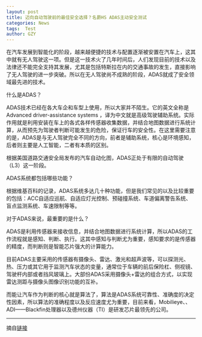 ```yaml
---
layout: post
title: 迈向自动驾驶前的最佳安全选择？名爵HS ADAS主动安全测试
categories: News
tags:  Test
author: GZY
---
```


在汽车发展到智能化的阶段，越来越便捷的技术与配置逐渐被安置在汽车上，这其中就有无人驾驶这一项。但是这一技术火了几年时间后，人们发现目前的技术以及法律还不能完全支持其发展，尤其是包括特斯拉在内的交通事故的发生，直接影响了无人驾驶的进一步突破。所以在无人驾驶尚不成熟的阶段，ADAS就成了安全领域最先进的技术。

什么是ADAS？

ADAS技术已经在各大车企和车型上使用，所以大家并不陌生。它的英文全称是Advanced driver-assistance systems ，译为中文就是高级驾驶辅助系统。实际作用就是利用安装在车上的各式各样传感器收集数据，并结合地图数据进行系统计算，从而预先为驾驶者判断可能发生的危险，保证行车的安全性。在这里需要注意的是，ADAS是与无人驾驶完全不同的方向，前者是辅助系统，核心是环境感知，后者则主要是人工智能，二者有本质的区别。

根据美国道路交通安全局发布的汽车自动化图，ADAS正处于有限的自动驾驶（L3）这一阶段。

ADAS系统都包括哪些功能？

根据维基百科的记录，ADAS系统多达几十种功能，但是我们常见的以及比较重要的包括：ACC自适应巡航、自适应灯光控制、预碰撞系统、车道偏离警告系统、盲点监测系统、车速限制等等。

对于ADAS来说，最重要的是什么？

ADAS是利用传感器来接收信息，并结合地图数据进行系统计算，所以ADAS的工作流程就是感知、判断、执行。这其中感知与判断尤为重要，感知要求的是传感器的精度，而判断则是智能芯片强大的计算能力。

目前ADAS主要采用的传感器有摄像头、雷达、激光和超声波等，可以探测光、热、压力或其它用于监测汽车状态的变量，通常位于车辆的前后保险杠、侧视镜、驾驶杆内部或者挡风玻璃上。大部份ADAS采用摄像头+雷达的组合方式，以实现雷达测距与摄像头图像识别功能的互补。

而能让汽车作为判断的核心就是算法了，算法是ADAS系统可靠性、准确度的决定性因素，所以算法的准确程度以及反应速度尤为重要，目前来看，Mobilieye、、ADI——Blackfin处理器以及德州仪器（TI）是研发芯片最领先的公司。

*****

摘自[链接](http://auto.qq.com/a/20190131/000836.htm)